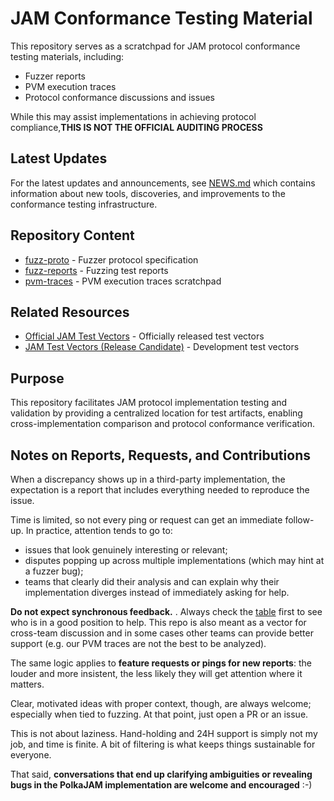 # JAM Conformance Testing Material

This repository serves as a scratchpad for JAM protocol conformance testing
materials, including:

- Fuzzer reports 
- PVM execution traces
- Protocol conformance discussions and issues

While this may assist implementations in achieving protocol compliance,**THIS IS NOT THE OFFICIAL AUDITING PROCESS**

## Latest Updates

For the latest updates and announcements, see [NEWS.md](NEWS.md) which contains
information about new tools, discoveries, and improvements to the conformance
testing infrastructure.

## Repository Content

- [fuzz-proto](./fuzz-proto) - Fuzzer protocol specification
- [fuzz-reports](./fuzz-reports) - Fuzzing test reports
- [pvm-traces](./pvm-traces) - PVM execution traces scratchpad

## Related Resources

- [Official JAM Test Vectors](https://github.com/w3f/jamtestvectors) - Officially released test vectors
- [JAM Test Vectors (Release Candidate)](https://github.com/davxy/jam-test-vectors) - Development test vectors

## Purpose

This repository facilitates JAM protocol implementation testing and
validation by providing a centralized location for test artifacts, enabling
cross-implementation comparison and protocol conformance verification.

## Notes on Reports, Requests, and Contributions

When a discrepancy shows up in a third-party implementation, the expectation is
a report that includes everything needed to reproduce the issue.

Time is limited, so not every ping or request can get an immediate follow-up.
In practice, attention tends to go to:
- issues that look genuinely interesting or relevant;
- disputes popping up across multiple implementations (which may hint at a fuzzer bug);
- teams that clearly did their analysis and can explain why their implementation
  diverges instead of immediately asking for help.

**Do not expect synchronous feedback.** . Always check the
[table](./fuzz-reports/README.md) first to see who is in a good position to
help. This repo is also meant as a vector for cross-team discussion and in some
cases other teams can provide better support (e.g. our PVM traces are not the
best to be analyzed).

The same logic applies to **feature requests or pings for new reports**:
the louder and more insistent, the less likely they will get attention
where it matters.

Clear, motivated ideas with proper context, though, are always welcome;
especially when tied to fuzzing. At that point, just open a PR or an issue.

This is not about laziness. Hand-holding and 24H support is simply not my job,
and time is finite. A bit of filtering is what keeps things sustainable for
everyone.

That said, **conversations that end up clarifying ambiguities or revealing bugs
in the PolkaJAM implementation are welcome and encouraged** :-)

